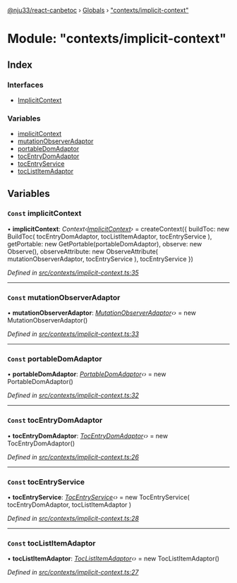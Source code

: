 [@nju33/react-canbetoc](../README.md) › [Globals](../globals.md) › ["contexts/implicit-context"](_contexts_implicit_context_.md)

# Module: "contexts/implicit-context"

## Index

### Interfaces

* [ImplicitContext](../interfaces/_contexts_implicit_context_.implicitcontext.md)

### Variables

* [implicitContext](_contexts_implicit_context_.md#const-implicitcontext)
* [mutationObserverAdaptor](_contexts_implicit_context_.md#const-mutationobserveradaptor)
* [portableDomAdaptor](_contexts_implicit_context_.md#const-portabledomadaptor)
* [tocEntryDomAdaptor](_contexts_implicit_context_.md#const-tocentrydomadaptor)
* [tocEntryService](_contexts_implicit_context_.md#const-tocentryservice)
* [tocListItemAdaptor](_contexts_implicit_context_.md#const-toclistitemadaptor)

## Variables

### `Const` implicitContext

• **implicitContext**: *Context‹[ImplicitContext](../interfaces/_contexts_implicit_context_.implicitcontext.md)›* = createContext<ImplicitContext>({
  buildToc: new BuildToc(
    tocEntryDomAdaptor,
    tocListItemAdaptor,
    tocEntryService
  ),
  getPortable: new GetPortable(portableDomAdaptor),
  observe: new Observe(),
  observeAttribute: new ObserveAttribute(
    mutationObserverAdaptor,
    tocEntryService
  ),
  tocEntryService
})

*Defined in [src/contexts/implicit-context.ts:35](https://github.com/nju33/react-canbetoc/blob/dbfcbaa/src/contexts/implicit-context.ts#L35)*

___

### `Const` mutationObserverAdaptor

• **mutationObserverAdaptor**: *[MutationObserverAdaptor](../classes/_interface_mutation_observer_adaptor_.mutationobserveradaptor.md)‹›* = new MutationObserverAdaptor()

*Defined in [src/contexts/implicit-context.ts:33](https://github.com/nju33/react-canbetoc/blob/dbfcbaa/src/contexts/implicit-context.ts#L33)*

___

### `Const` portableDomAdaptor

• **portableDomAdaptor**: *[PortableDomAdaptor](../classes/_interface_portable_dom_adaptor_.portabledomadaptor.md)‹›* = new PortableDomAdaptor()

*Defined in [src/contexts/implicit-context.ts:32](https://github.com/nju33/react-canbetoc/blob/dbfcbaa/src/contexts/implicit-context.ts#L32)*

___

### `Const` tocEntryDomAdaptor

• **tocEntryDomAdaptor**: *[TocEntryDomAdaptor](../classes/_interface_toc_entry_dom_adaptor_.tocentrydomadaptor.md)‹›* = new TocEntryDomAdaptor()

*Defined in [src/contexts/implicit-context.ts:26](https://github.com/nju33/react-canbetoc/blob/dbfcbaa/src/contexts/implicit-context.ts#L26)*

___

### `Const` tocEntryService

• **tocEntryService**: *[TocEntryService](../classes/_entities_toc_entry_service_.tocentryservice.md)‹›* = new TocEntryService(
  tocEntryDomAdaptor,
  tocListItemAdaptor
)

*Defined in [src/contexts/implicit-context.ts:28](https://github.com/nju33/react-canbetoc/blob/dbfcbaa/src/contexts/implicit-context.ts#L28)*

___

### `Const` tocListItemAdaptor

• **tocListItemAdaptor**: *[TocListItemAdaptor](../classes/_interface_toc_list_item_adaptor_.toclistitemadaptor.md)‹›* = new TocListItemAdaptor()

*Defined in [src/contexts/implicit-context.ts:27](https://github.com/nju33/react-canbetoc/blob/dbfcbaa/src/contexts/implicit-context.ts#L27)*
